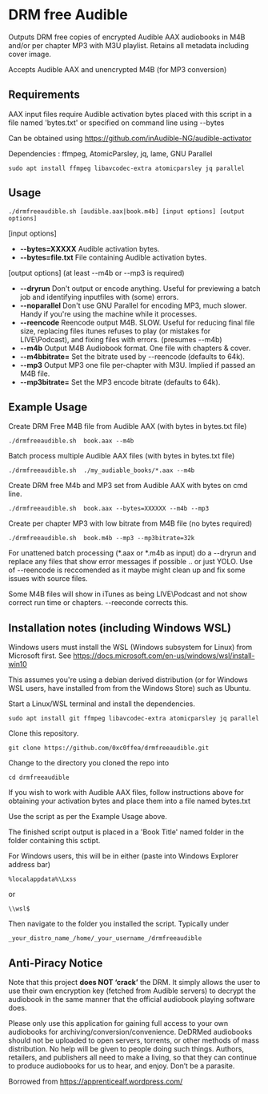 # DRM free Audible

Outputs DRM free copies of encrypted Audible AAX audiobooks in M4B and/or per chapter MP3 with M3U playlist. Retains all metadata including cover image.

Accepts Audible AAX and unencrypted M4B (for MP3 conversion)

## Requirements
AAX input files require Audible activation bytes placed with this script in a file named 'bytes.txt' or specified on command line using --bytes

Can be obtained using https://github.com/inAudible-NG/audible-activator
 
Dependencies : ffmpeg, AtomicParsley, jq, lame, GNU Parallel
 
 `sudo apt install ffmpeg libavcodec-extra atomicparsley jq parallel`


 ## Usage
 `./drmfreeaudible.sh [audible.aax|book.m4b] [input options] [output options]`

  [input options] 

*   **--bytes=XXXXX**           Audible activation bytes. 
*   **--bytes=file.txt**        File containing Audible activation bytes.

 [output options] (at least --m4b or --mp3 is required)
*   **--dryrun**                Don't output or encode anything. Useful for previewing a batch job and identifying inputfiles with (some) errors.
*   **--noparallel**            Don't use GNU Parallel for encoding MP3, much slower. Handy if you're using the machine while it processes.
*   **--reencode**              Reencode output M4B. SLOW. Useful for reducing final file size, replacing files itunes refuses to play (or mistakes for LIVE\Podcast), and fixing files with errors. (presumes --m4b)
*   **--m4b**                   Output M4B Audiobook format. One file with chapters & cover.
*   **--m4bbitrate=**           Set the bitrate used by --reencode (defaults to 64k).
*   **--mp3**                   Output MP3 one file per-chapter with M3U. Implied if passed an M4B file.
*   **--mp3bitrate=**           Set the MP3 encode bitrate (defaults to 64k).


 ## Example Usage
Create DRM Free M4B file from Audible AAX (with bytes in bytes.txt file)

`./drmfreeaudible.sh  book.aax --m4b`

Batch process multiple Audible AAX files (with bytes in bytes.txt file)

`./drmfreeaudible.sh  ./my_audiable_books/*.aax --m4b`

Create DRM free M4b and MP3 set from Audible AAX with bytes on cmd line.

`./drmfreeaudible.sh  book.aax --bytes=XXXXXX --m4b --mp3`

Create per chapter MP3 with low bitrate from M4B file (no bytes required)

`./drmfreeaudible.sh  book.m4b --mp3 --mp3bitrate=32k`

For unattened batch processing (*.aax or *.m4b as input) do a --dryrun and replace any files that show error messages if possible .. or just YOLO. Use of --reencode is reccomended as it maybe might clean up and fix some issues with source files.

Some M4B files will show in iTunes as being LIVE\Podcast and not show correct run time or chapters. --reeconde corrects this.


## Installation notes (including Windows WSL)

Windows users must install the WSL (Windows subsystem for Linux) from Microsoft first. See https://docs.microsoft.com/en-us/windows/wsl/install-win10

This assumes you're using a debian derived distribution (or for Windows WSL users, have installed from from the Windows Store) such as Ubuntu.

Start a Linux/WSL terminal and install the dependencies.

`sudo apt install git ffmpeg libavcodec-extra atomicparsley jq parallel`

Clone this repository.

`git clone https://github.com/0xc0ffea/drmfreeaudible.git`

Change to the directory you cloned the repo into

`cd drmfreeaudible`

If you wish to work with Audible AAX files, follow instructions above for obtaining your activation bytes and place them into a file named bytes.txt 

Use the script as per the Example Usage above.

The finished script output is placed in a 'Book Title' named folder in the folder containing this sctipt.

For Windows users, this will be in either (paste into Windows Explorer address bar)

`%localappdata%\Lxss`

or 

`\\wsl$`

Then navigate to the folder you installed the script. Typically under

`_your_distro_name_/home/_your_username_/drmfreeaudible`



 ## Anti-Piracy Notice
Note that this project **does NOT ‘crack’** the DRM. It simply allows the user to use their own encryption key (fetched from Audible servers) to decrypt the audiobook in the same manner that the official audiobook playing software does.

Please only use this application for gaining full access to your own audiobooks for archiving/conversion/convenience. DeDRMed audiobooks should not be uploaded to open servers, torrents, or other methods of mass distribution. No help will be given to people doing such things. Authors, retailers, and publishers all need to make a living, so that they can continue to produce audiobooks for us to hear, and enjoy. Don’t be a parasite.

Borrowed from https://apprenticealf.wordpress.com/
